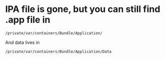 <!-- TITLE: Mobile Ios Ipa -->
<!-- SUBTITLE: A quick summary of Mobile Ios Ipa -->

# IPA file is gone, but you can still find .app file in

```
/private/var/containers/Bundle/Application/
```

And data lives in 
```
/private/var/containers/Bundle/Application/Data
```